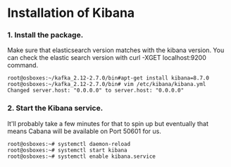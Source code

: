 # Installation of Kibana

### 1. Install the package.


Make sure that elasticsearch version matches with the kibana version. You can check the elastic search version with curl -XGET localhost:9200 command.
```
root@osboxes:~/kafka_2.12-2.7.0/bin#apt-get install kibana=8.7.0
root@osboxes:~/kafka_2.12-2.7.0/bin# vim /etc/kibana/kibana.yml
Changed server.host: "0.0.0.0" to server.host: "0.0.0.0"
````

### 2. Start the Kibana service.

It'll probably take a few minutes for that to spin up but eventually that means Cabana will be available on Port 50601 for us.
```
root@osboxes:~# systemctl daemon-reload
root@osboxes:~# systemctl start kibana
root@osboxes:~# systemctl enable kibana.service
```
